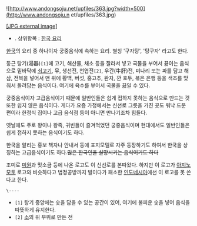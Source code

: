 ![http://www.andongsoju.net/upfiles/363.jpg?width=500](http://www.andongsoju.n
et/upfiles/363.jpg)

[[JPG external image]](http://www.andongsoju.net/upfiles/363.jpg)

  * . 상위항목 : [한국 요리](%ED%95%9C%EA%B5%AD%20%EC%9A%94%EB%A6%AC.md)   

[한국](%ED%95%9C%EA%B5%AD.md)의 요리 중 하나이자 궁중음식에 속하는 요리. 별칭 '구자탕', '탕구자' 라고도
한다.

둥근 탕기(湯器)`[1]`에 고기, 해산물, 채소 등을 잘라서 넣고 국물을 부어서 끓이는 음식으로 밑바닥에
[쇠고기](%EC%87%A0%EA%B3%A0%EA%B8%B0.md), 무, 생선전, 천엽전`[2]`, 우간(牛肝)전, 미나리 또는 파를
담고 해삼, 전복을 넣어서 맨 위에 황백, 버섯, 홍고추, 완자, 깐 호두, 볶은 은행 등을 색조를 맞춰서 돌려담는 음식이다. 여기에 육수를
부어서 국물을 끓일 수 있다.

궁중음식이자 고급음식이기 때문에 일반인들은 쉽게 접하지 못하는 음식으로 만드는 것 또한 쉽지 않은 음식이다. 게다가 요즘 가정에서는 신선로
그릇을 가진 곳도 워낙 드문 편이라 한정식 집이나 고급 음식점 등이 아니면 만나기조차 힘들다.

옛날에도 주로 왕이나 왕족, 귀빈들이 즐겨먹었던 궁중음식이며 현대에서도 일반인들은 쉽게 접하지 못하는 음식이기도 하다.

한국을 알리는 홍보 책자나 안내서 등에 표지모델로 자주 등장하기도 하여서 한국을 상징하는 고급음식이기도 하다.<del>많은 한국인을
실망시키는 음식이기도 하다</del>

조미료 [미원](%EB%AF%B8%EC%9B%90.md)과 맛소금 등에 나온 로고도 이 신선로를 본따왔다. 하지만 이 로고가
[아지노모토](%EC%95%84%EC%A7%80%EB%85%B8%EB%AA%A8%ED%86%A0.md) 로고와 비슷하다고 법정공방까지
벌이다가 패소한 [인도네시아](%EC%9D%B8%EB%8F%84%EB%84%A4%EC%8B%9C%EC%95%84.md)에선 이 로고를
못 쓴다고 한다.

`\----`

  * `[1]` 탕기 중앙에는 숯을 담을 수 있는 공간이 있어, 여기에 불피운 숯을 넣어 음식을 따뜻하게 유지한다.
  * `[2]` [소](%EC%86%8C.md)의 위 부위로 만든 전

